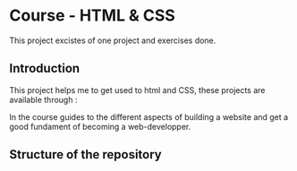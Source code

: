 # Course - HTML & CSS

This project excistes of one project and exercises done. 

## Introduction

This project helps me to get used to html and CSS, these projects are available through :
<link>

In the course guides to the different aspects of building a website and get a good fundament of becoming a web-developper.

## Structure of the repository




